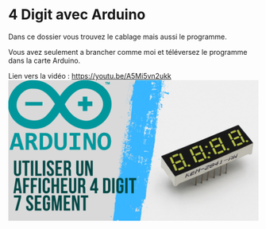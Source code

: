 # 4 Digit avec Arduino
Dans ce dossier vous trouvez le cablage mais aussi le programme.

Vous avez seulement a brancher comme moi et téléversez le programme dans la carte Arduino.

Lien vers la vidéo : https://youtu.be/A5Mi5vn2ukk
![alt text](https://github.com/electrocodeur/4digit/blob/main/miniature.png?raw=true)
